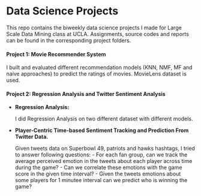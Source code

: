 # Data Science Projects

This repo contains the biweekly data science projects I made for Large Scale Data Mining class at UCLA.
Assignments, source codes and reports can be found in the corresponding project folders.

#### Project 1: Movie Recommender System
  I built and evaluated different recommendation models (KNN, NMF, MF and naive approaches) to predict the ratings of movies. MovieLens dataset is used.

#### Project 2: Regression Analysis and Twitter Sentiment Analysis
  - __Regression Analysis:__

    I did Regression Analysis on two different dataset with different models. 

  - __Player-Centric Time-based Sentiment Tracking and Prediction From Twitter Data.__

      Given tweets data on Superbowl 49, patriots and hawks hashtags, I tried to answer following questions:
        - For each fan group, can we track the average perceived emotion in the tweets about each player across time during the game? 
        - Can we correlate these emotions with the game score in the given time interval? 
        - Given the tweets emotions about some players for 1 minutee interval can we predict who is winning the game?